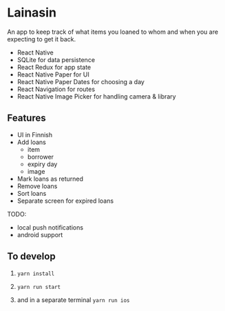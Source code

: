 # Lainasin

An app to keep track of what items you loaned to whom and when you are expecting to get it back.

- React Native
- SQLite for data persistence
- React Redux for app state
- React Native Paper for UI
- React Native Paper Dates for choosing a day
- React Navigation for routes
- React Native Image Picker for handling camera & library

## Features

- UI in Finnish
- Add loans
  - item
  - borrower
  - expiry day
  - image
- Mark loans as returned
- Remove loans
- Sort loans
- Separate screen for expired loans

TODO:

- local push notifications
- android support

## To develop

1. `yarn install`

2. `yarn run start`

3. and in a separate terminal `yarn run ios`
